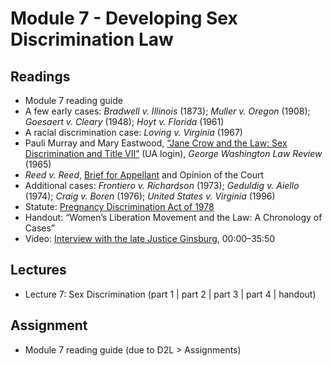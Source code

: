 # Module 7 - Developing Sex Discrimination Law

## Readings

- Module 7 reading guide
- A few early cases: *Bradwell v. Illinois* (1873); *Muller v. Oregon* (1908); *Goesaert v. Cleary* (1948); *Hoyt v. Florida* (1961)
- A racial discrimination case: *Loving v. Virginia* (1967)
- Pauli Murray and Mary Eastwood, [“Jane Crow and the Law: Sex Discrimination and Title VII”](https://ezproxy.library.arizona.edu/login?url=https://heinonline.org/HOL/LandingPage?handle=hein.journals/gwlr34&div=22&id=&page=) (UA login), *George Washington Law Review* (1965)
- *Reed v. Reed*, [Brief for Appellant](https://socialchangenyu.com/wp-content/uploads/2019/08/1970-Reed-v-Reed-Brief-for-Appellant.pdf) and Opinion of the Court
- Additional cases: *Frontiero v. Richardson* (1973); *Geduldig v. Aiello* (1974); *Craig v. Boren* (1976); *United States v. Virginia* (1996)
- Statute: [Pregnancy Discrimination Act of 1978](https://www.govinfo.gov/content/pkg/STATUTE-92/pdf/STATUTE-92-Pg2076.pdf)
- Handout: “Women’s Liberation Movement and the Law: A Chronology of Cases”
- Video: [Interview with the late Justice Ginsburg](https://www.youtube.com/watch?v=umvkXhtbbpk), 00:00–35:50

## Lectures

- Lecture 7: Sex Discrimination (part 1 \| part 2 \| part 3 \| part 4 \| handout)

## Assignment

- Module 7 reading guide (due to D2L > Assignments)